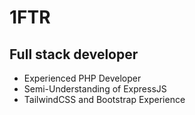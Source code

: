 # 1FTR

## Full stack developer
- Experienced PHP Developer
- Semi-Understanding of ExpressJS
- TailwindCSS and Bootstrap Experience

